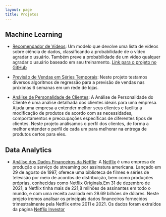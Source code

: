 ```yaml
---
layout: page
title: Projetos
---
```

## Machine Learning

* [Recomendador de Vídeos](https://classificadorvideosyoutube.onrender.com/): Um modelo que devolve uma lista de vídeos sobre ciência de dados, classificando a probabilidade de o vídeo agradar o usuário. Também preve a probabilidade de um vídeo qualquer agradar o usuário baseado em seu treinamento. [Link para o projeto no GitHub](https://github.com/fhfraga/classificador_video_youtube)

* [Previsão de Vendas em Séries Temporais](file:///home/fhfraga/%C3%81rea%20de%20Trabalho/fhfraga.github.io%20(site%20antigo)/projetos/rossmann_sales_predict.html): Neste projeto testamos diversos algoritmos de regressão para a previsão de vendas nas próximas 6 semanas em um rede de lojas.

* [Análise de Personalidade de Clientes](file:///home/fhfraga/%C3%81rea%20de%20Trabalho/fhfraga.github.io%20(site%20antigo)/projetos/customer_personality_analysis.html): A Análise de Personalidade do Cliente é uma análise detalhada dos clientes ideais para uma empresa. Ajuda uma empresa a entender melhor seus clientes e facilita a modificação de produtos de acordo com as necessidades, comportamentos e preocupações específicas de diferentes tipos de clientes. Neste projeto análisamos o perfil dos clientes, de forma a melhor entender o perfil de cada um para melhorar na entrega de produtos certos para eles.

## Data Analytics
* [Análise dos Dados Financeiros da Netflix](file:///home/fhfraga/%C3%81rea%20de%20Trabalho/fhfraga.github.io%20(site%20antigo)/projetos/netflix_analysis.html): A [Netflix](https://www.netflix.com/) é uma empresa de produção e serviço de streaming por assinatura americana. Lançado em 29 de agosto de 1997, oferece uma biblioteca de filmes e séries de televisão por meio de acordos de distribuição, bem como produções próprias, conhecidas como Netflix Originals.Em 31 de dezembro de 2021, a Netflix tinha mais de 221,8 milhões de assinantes em todo o mundo, e com uma receita avaliada em 29.69 bilhões de dólares. Neste projeto iremos analisar os principais dados financeiros fornecidos trimestralmente pela Netflix entre 2011 e 2021. Os dados foram extraídos da página [Netflix Investor](https://ir.netflix.net/ir-overview/profile/default.aspx)